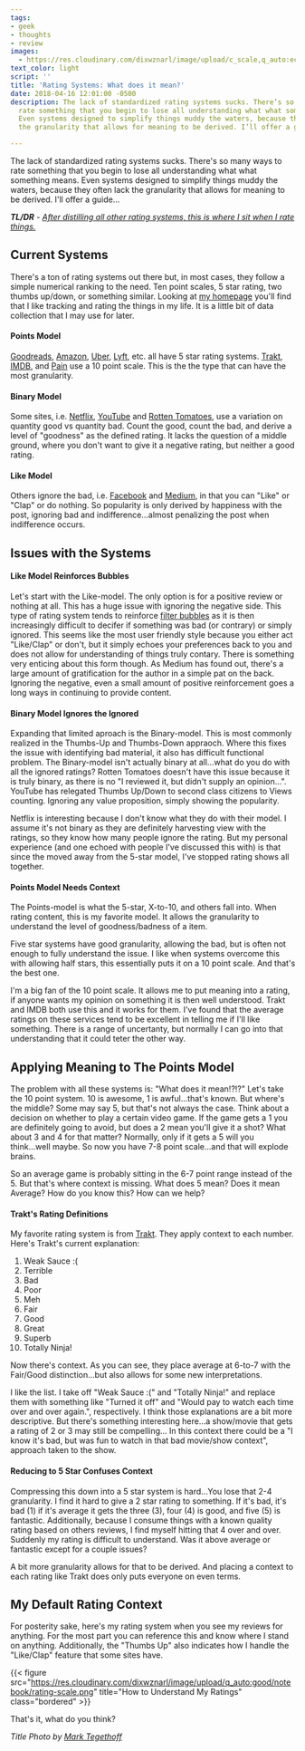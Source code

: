 ```yaml
---
tags:
- geek
- thoughts
- review
images:
  - https://res.cloudinary.com/dixwznarl/image/upload/c_scale,q_auto:eco,w_2048/notebook/moon-phases.jpg
text_color: light
script: ''
title: 'Rating Systems: What does it mean?'
date: 2018-04-16 12:01:00 -0500
description: The lack of standardized rating systems sucks. There’s so many ways to
  rate something that you begin to lose all understanding what what something means.
  Even systems designed to simplify things muddy the waters, because they often lack
  the granularity that allows for meaning to be derived. I’ll offer a guide…

---
```

The lack of standardized rating systems sucks. There's so many ways to rate something that you begin to lose all understanding what what something means. Even systems designed to simplify things muddy the waters, because they often lack the granularity that allows for meaning to be derived. I'll offer a guide...

_**TL/DR** - [After distilling all other rating systems, this is where I sit when I rate things.](#my-default-rating-context)_

## Current Systems

There's a ton of rating systems out there but, in most cases, they follow a simple numerical ranking to the need. Ten point scales, 5 star rating, two thumbs up/down, or something similar. Looking at [my homepage][] you'll find that I like tracking and rating the things in my life. It is a little bit of data collection that I may use for later.

#### Points Model

[Goodreads][], [Amazon][], [Uber][], [Lyft][], etc. all have 5 star rating systems. [Trakt][], [IMDB][], and [Pain][] use a 10 point scale. This is the the type that can have the most granularity.

#### Binary Model

Some sites, i.e. [Netflix][], [YouTube][] and [Rotten Tomatoes][], use a variation on quantity good vs quantity bad. Count the good, count the bad, and derive a level of "goodness" as the defined rating. It lacks the question of a middle ground, where you don't want to give it a negative rating, but neither a good rating.

#### Like Model

Others ignore the bad, i.e. [Facebook][] and [Medium][], in that you can "Like" or "Clap" or do nothing. So popularity is only derived by happiness with the post, ignoring bad and indifference...almost penalizing the post when indifference occurs.

## Issues with the Systems

#### Like Model Reinforces Bubbles

Let's start with the Like-model. The only option is for a positive review or nothing at all. This has a huge issue with ignoring the negative side. This type of rating system tends to reinforce [filter bubbles][] as it is then increasingly difficult to decifer if something was bad (or contrary) or simply ignored. This seems like the most user friendly style because you either act "Like/Clap" or don't, but it simply echoes your preferences back to you and does not allow for understanding of things truly contary. There is something very enticing about this form though. As Medium has found out, there's a large amount of gratification for the author in a simple pat on the back. Ignoring the negative, even a small amount of positive reinforcement goes a long ways in continuing to provide content.

#### Binary Model Ignores the Ignored

Expanding that limited aproach is the Binary-model. This is most commonly realized in the Thumbs-Up and Thumbs-Down appraoch. Where this fixes the issue with identifying bad material, it also has difficult functional problem. The Binary-model isn't actually binary at all...what do you do with all the ignored ratings? Rotten Tomatoes doesn't have this issue because it is truly binary, as there is no "I reviewed it, but didn't supply an opinion...". YouTube has relegated Thumbs Up/Down to second class citizens to Views counting. Ignoring any value proposition, simply showing the popularity.

Netflix is interesting because I don't know what they do with their model. I assume it's not binary as they are definitely harvesting view with the ratings, so they know how many people ignore the rating. But my personal experience (and one echoed with people I've discussed this with) is that since the moved away from the 5-star model, I've stopped rating shows all together.

#### Points Model Needs Context

The Points-model is what the 5-star, X-to-10, and others fall into. When rating content, this is my favorite model. It allows the granularity to understand the level of goodness/badness of a item.

Five star systems have good granularity, allowing the bad, but is often not enough to fully understand the issue. I like when systems overcome this with allowing half stars, this essentially puts it on a 10 point scale. And that's the best one.

I'm a big fan of the 10 point scale. It allows me to put meaning into a rating, if anyone wants my opinion on something it is then well understood. Trakt and IMDB both use this and it works for them. I've found that the average ratings on these services tend to be excellent in telling me if I'll like something. There is a range of uncertanty, but normally I can go into that understanding that it could teter the other way.

## Applying Meaning to The Points Model

The problem with all these systems is: "What does it mean!?!?" Let's take the 10 point system. 10 is awesome, 1 is awful...that's known. But where's the middle? Some may say 5, but that's not always the case. Think about a decision on whether to play a certain video game. If the game gets a 1 you are definitely going to avoid, but does a 2 mean you'll give it a shot? What about 3 and 4 for that matter? Normally, only if it gets a 5 will you think...well maybe. So now you have 7-8 point scale...and that will explode brains.

So an average game is probably sitting in the 6-7 point range instead of the 5. But that's where context is missing. What does 5 mean? Does it mean Average? How do you know this? How can we help?

#### Trakt's Rating Definitions

My favorite rating system is from [Trakt][]. They apply context to each number. Here's Trakt's current explanation:

1.  Weak Sauce :(
2.  Terrible
3.  Bad
4.  Poor
5.  Meh
6.  Fair
7.  Good
8.  Great
9.  Superb
10. Totally Ninja!

Now there's context. As you can see, they place average at 6-to-7 with the Fair/Good distinction...but also allows for some new interpretations.

I like the list. I take off "Weak Sauce :(" and "Totally Ninja!" and replace them with something like "Turned it off" and "Would pay to watch each time over and over again.", respectively. I think those explanations are a bit more descriptive. But there's something interesting here...a show/movie that gets a rating of 2 or 3 may still be compelling... In this context there could be a "I know it's bad, but was fun to watch in that bad movie/show context", approach taken to the show.

#### Reducing to 5 Star Confuses Context

Compressing this down into a 5 star system is hard...You lose that 2-4 granularity. I find it hard to give a 2 star rating to something. If it's bad, it's bad (1) if it's average it gets the three (3), four (4) is good, and five (5) is fantastic. Additionally, because I consume things with a known quality rating based on others reviews, I find myself hitting that 4 over and over. Suddenly my rating is difficult to understand. Was it above average or fantastic except for a couple issues?

A bit more granularity allows for that to be derived. And placing a context to each rating like Trakt does only puts everyone on even terms.

## My Default Rating Context

For posterity sake, here's my rating system when you see my reviews for anything. For the most part you can reference this and know where I stand on anything. Additionally, the "Thumbs Up" also indicates how I handle the "Like/Clap" feature that some sites have.

{{< figure src="https://res.cloudinary.com/dixwznarl/image/upload/q_auto:good/notebook/rating-scale.png" title="How to Understand My Ratings" class="bordered" >}}

That's it, what do you think?

_Title Photo by [Mark Tegethoff](https://unsplash.com/photos/NbgQfUvKFE0)_

[my homepage]: /
[pain]: https://dfzljdn9uc3pi.cloudfront.net/2013/37/1/fig-1-2x.jpg
[filter bubbles]: https://en.wikipedia.org/wiki/Filter_bubble
[goodreads]: https://www.goodreads.com
[amazon]: https://www.amazon.com
[lyft]: https://www.lyft.com
[uber]: https://www.uber.com
[trakt]: https://trakt.tv
[imdb]: https://www.imdb.com
[netflix]: https://www.netflix.com
[youtube]: https://www.youtube.com
[rotten tomatoes]: https://www.rottentomatoes.com
[facebook]: https://www.facebook.com
[medium]: https://www.medium.com
